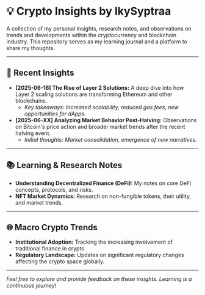 # 💡 Crypto Insights by IkySyptraa

A collection of my personal insights, research notes, and observations on trends and developments within the cryptocurrency and blockchain industry. This repository serves as my learning journal and a platform to share my thoughts.

---

## 🚀 Recent Insights

-   **[2025-06-16] The Rise of Layer 2 Solutions:** A deep dive into how Layer 2 scaling solutions are transforming Ethereum and other blockchains.
    -   _Key takeaways: Increased scalability, reduced gas fees, new opportunities for dApps._
-   **[2025-06-XX] Analyzing Market Behavior Post-Halving:** Observations on Bitcoin's price action and broader market trends after the recent halving event.
    -   _Initial thoughts: Market consolidation, emergence of new narratives._
-   ---

## 📚 Learning & Research Notes

-   **Understanding Decentralized Finance (DeFi):** My notes on core DeFi concepts, protocols, and risks.
-   **NFT Market Dynamics:** Research on non-fungible tokens, their utility, and market trends.
-   ---

## 🌐 Macro Crypto Trends

-   **Institutional Adoption:** Tracking the increasing involvement of traditional finance in crypto.
-   **Regulatory Landscape:** Updates on significant regulatory changes affecting the crypto space globally.
-   ---

_Feel free to explore and provide feedback on these insights. Learning is a continuous journey!_

